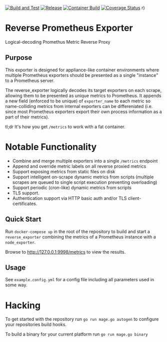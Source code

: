 [![Build and Test](https://github.com/wrouesnel/reverse_exporter/actions/workflows/integration.yml/badge.svg)](https://github.com/wrouesnel/reverse_exporter/actions/workflows/integration.yml)
[![Release](https://github.com/wrouesnel/reverse_exporter/actions/workflows/release.yml/badge.svg)](https://github.com/wrouesnel/reverse_exporter/actions/workflows/release.yml)
[![Container Build](https://github.com/wrouesnel/reverse_exporter/actions/workflows/container.yml/badge.svg)](https://github.com/wrouesnel/reverse_exporter/actions/workflows/container.yml)
[![Coverage Status](https://coveralls.io/repos/github/wrouesnel/reverse_exporter/badge.svg?branch=main)](https://coveralls.io/github/wrouesnel/reverse_exporter?branch=main)
r)

# Reverse Prometheus Exporter

Logical-decoding Promethus Metric Reverse Proxy

## Purpose

This exporter is designed for appliance-like container environments where multiple Prometheus
exporters should be presented as a single "instance" to a Prometheus server.

The reverse_exporter logically decodes its target exporters on each scrape, allowing them to be 
presented as unique metrics to Prometheus. It appends a new field (enforced to be unique) of `exporter_name`
to each metric so name-colliding metrics from internal exporters can be differeniated (i.e. since most Prometheus
exporters export their own process information as a part of their metrics).

tl;dr It's how you get `/metrics` to work with a fat container.

# Notable Functionality

* Combine and merge multiple exporters into a single `/metrics` endpoint
* Append and override metric labels on all reverse proxied metrics
* Support exposing metrics from static files on disk
* Support intelligent on-scrape dynamic metrics from scripts 
  (multiple scrapes are queued to single script execution preventing overloading)
* Support periodic (cron-like) dynamic metrics from scripts
* TLS support.
* Authentication support via HTTP basic auth and/or TLS client-certificates.

## Quick Start

Run `docker-compose up` in the root of the repository to build and start a
`reverse_exporter` combining the metrics of a Prometheus instance with a
`node_exporter`.

Browse to http://127.0.0.1:9998/metrics to view the results.

## Usage

See `example.config.yml` for a config file including all parameters used in
some way.

# Hacking

To get started with the repository run `go run mage.go autogen` to configure
your repositories build hooks.

To build a binary for your current platform run `go run mage.go binary`
